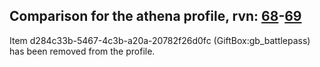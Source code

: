 ## Comparison for the athena profile, rvn: [68](https://github.com/PRO100KatYT/FortniteProfileRevisions/tree/main/profiles/athena/68%20athena.json)-[69](https://github.com/PRO100KatYT/FortniteProfileRevisions/tree/main/profiles/athena/69%20athena.json)

Item d284c33b-5467-4c3b-a20a-20782f26d0fc (GiftBox:gb_battlepass) has been removed from the profile.
<br><br>
